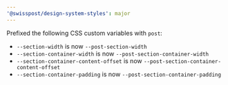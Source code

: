 ```yaml
---
'@swisspost/design-system-styles': major
---
```


Prefixed the following CSS custom variables with `post`:

- `--section-width` is now `--post-section-width`
- `--section-container-width` is now `--post-section-container-width`
- `--section-container-content-offset` is now `--post-section-container-content-offset`
- `--section-container-padding` is now `--post-section-container-padding`
